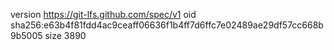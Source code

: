 version https://git-lfs.github.com/spec/v1
oid sha256:e63b4f81fdd4ac9ceaff06636f1b4ff7d6ffc7e02489ae29df57cc668b9b5005
size 3890
